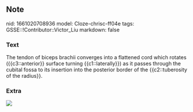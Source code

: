 ## Note
nid: 1661020708936
model: Cloze-chrisc-ff04e
tags: GSSE::!Contributor::Victor_Liu
markdown: false

### Text
The tendon of biceps brachii converges into a flattened cord which rotates ({{c3::anterior}} surface turning {{c1::laterally}}) as it passes through the cubital fossa to its insertion into the posterior border of the {{c2::tuberosity of the radius}}.

### Extra
<img src="paste-a0929120b254e0a59d90ff703fadf751794c2f45.jpg">
